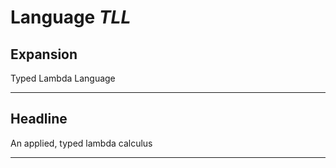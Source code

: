 # Language *TLL*
## Expansion
Typed Lambda Language

---
## Headline
An applied, typed lambda calculus

---
